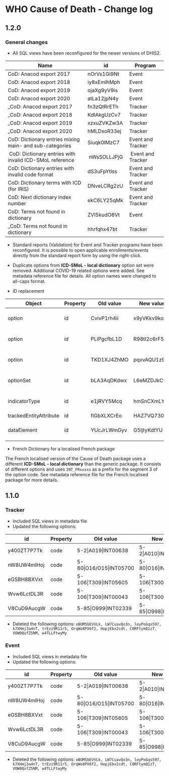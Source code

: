# WHO Cause of Death - Change log

## 1.2.0

### General changes

- All SQL views have been reconfigured for the newer versions of DHIS2.

| Name | id | Program |
|-|-|-|
| CoD: Anacod export 2017 | nOrVs1Gi9Nt | Event |
| CoD: Anacod export 2018 | iy8xEmIhMph | Event |
| CoD: Anacod export 2019 | ojaXg9yV9is | Event |
| CoD: Anacod export 2020 | atLa12jpN4y | Event |
| _CoD: Anacod export 2017 | fn3zQtRrETh | Tracker |
| _CoD: Anacod export 2018 | KdIAkgUzCv7 | Tracker |
| _CoD: Anacod export 2019 | xzxuZVKZw3A | Tracker |
| _CoD: Anacod export 2020 | hMLDxoR33ej | Tracker |
| CoD: Dictionary entries mixing main- and sub-categories | Siuqk0lMzC7 | Event and Tracker |
| CoD: Dictionary entries with invalid ICD-SMoL reference | nWsSOLLJPjG | Event and Tracker |
| CoD: Dictionary entries with invalid code format | dS3uFpYtlss | Event and Tracker |
| CoD: Dictionary terms with ICD (for IRIS) | DNveLCRg2zU | Event and Tracker |
| CoD: Next dictionary index number | ekC6LY25qMk | Event and Tracker |
| CoD: Terms not found in dictionary | ZVl5kudO8Vt | Event |
| _CoD: Terms not found in dictionary | hhrfqhx47bt | Tracker |

- Standard reports (Validation) for Event and Tracker programs have been reconfigured. It is possible to open applicable enrollments/events directly from the standard report form by using the right-click.

- Duplicate options from **ICD-SMoL - local dictionary** option set were removed. Additional COVID-19 related options were added. See metadata reference file for details. All option names were changed to all-caps format.

- ID replacement

| Object | Property | Old value | New value | Program |
|-|-|-|-|-|
| option | id | CvivP1rh4ii | x9yVKkv9koc | Event and Tracker |
| option | id | PLlPgcfbL1D | R98tI2c6rF5 | Event and Tracker |
| option | id | TKD1XJ4ZhMO | pqxvAQU1z9W | Event and Tracker |
| optionSet| id | bLA3AqDKdwx | L6eMZDJkCwX | Event and Tracker |
| indicatorType | id | e1jRVY5Mcq | hmSnCXmLYwt | Event and Tracker |
| trackedEntityAttribute | id | flGbXLXCrEo | HAZ7VQ730yn | Tracker |
| dataElement | id | YUcJrLWmGyv | G5ljtyKdtYU | Event and Tracker |

- French Dictionary for a localised French package

The French localised version of the Cause of Death package uses a different **ICD-SMoL - local dictionary** than the generic package. It consists of different options and uses `INT_FRxxxxx` as a prefix for the segment 3 of the option code. See metadata reference file for the French localised package for more details.

## 1.1.0

### Tracker

- Included SQL views in metadata file
- Updated the following options:

| id | Property | Old value | New value |
|-|-|-|-|
| y400ZT7P7Tk | code | 5-2\|A019\|INT00638 | 5-2\|A010\|INT00638 |
| nW8UW4mIHoj | code | 5-80\|O16/O15\|INT05700 | 5-80\|O16\|INT05700 |
| eGSBH8BXVxt | code | 5-106\|T309\|INT05605 | 5-106\|T300\|INT05605 |
| Wvw6LctDL3R | code | 5-106\|T309\|INT00043 | 5-106\|T300\|INT00043 |
| V8CuD9AucgW | code | 5-85\|O999\|INT02339 | 5-85\|O998\|INT02339 |

- Deleted the following options: `oBOM5bEVVLk, LW7CuavQo3n, leyPoGqs597, k7XHmj3a4nT, trEzz9R11r5, OrqWo8PX6f2, HopjEbx2cdt, C0RFtymQ1zT, VOW0QufZ5NM, w4TLLFtwyMy`

### Event

* Included SQL views in metadata file
* Updated the following options:

| id | Property | Old value | New value |
|-|-|-|-|
| y400ZT7P7Tk | code | 5-2\|A019\|INT00638 | 5-2\|A010\|INT00638 |
| nW8UW4mIHoj | code | 5-80\|O16/O15\|INT05700 | 5-80\|O16\|INT05700 |
| eGSBH8BXVxt | code | 5-106\|T309\|INT05605 | 5-106\|T300\|INT05605 |
| Wvw6LctDL3R | code | 5-106\|T309\|INT00043 | 5-106\|T300\|INT00043 |
| V8CuD9AucgW | code | 5-85\|O999\|INT02339 | 5-85\|O998\|INT02339 |

* Deleted the following options: `oBOM5bEVVLk, LW7CuavQo3n, leyPoGqs597, k7XHmj3a4nT, trEzz9R11r5, OrqWo8PX6f2, HopjEbx2cdt, C0RFtymQ1zT, VOW0QufZ5NM, w4TLLFtwyMy`
